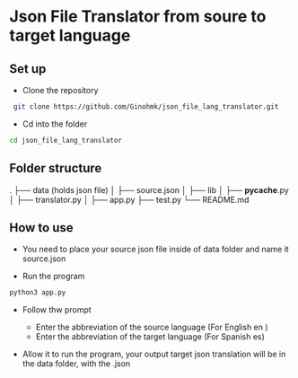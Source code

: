 # Json File Translator from soure to target language

## Set up

- Clone the repository

```bash
 git clone https://github.com/Ginohmk/json_file_lang_translator.git
```

- Cd into the folder

```bash
cd json_file_lang_translator

```

## Folder structure

.
├── data (holds json file)
│ ├── source.json
│
├── lib
│ ├── **pycache**.py
│ ├── translator.py
│
├── app.py
├── test.py
└── README.md

## How to use

- You need to place your source json file inside of data folder and name it source.json

- Run the program

```bash
python3 app.py

```

- Follow thw prompt

  - Enter the abbreviation of the source language (For English en )
  - Enter the abbreviation of the target language (For Spanish es)

- Allow it to run the program, your output target json translation will be in the data folder, with the <target abbrviation name>.json
